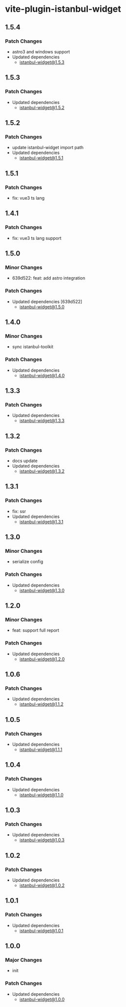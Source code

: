 # vite-plugin-istanbul-widget

## 1.5.4

### Patch Changes

- astro3 and windows support
- Updated dependencies
  - istanbul-widget@1.5.3

## 1.5.3

### Patch Changes

- Updated dependencies
  - istanbul-widget@1.5.2

## 1.5.2

### Patch Changes

- update istanbul-widget import path
- Updated dependencies
  - istanbul-widget@1.5.1

## 1.5.1

### Patch Changes

- fix: vue3 ts lang

## 1.4.1

### Patch Changes

- fix: vue3 ts lang support

## 1.5.0

### Minor Changes

- 639d522: feat: add astro integration

### Patch Changes

- Updated dependencies [639d522]
  - istanbul-widget@1.5.0

## 1.4.0

### Minor Changes

- sync istanbul-toolkit

### Patch Changes

- Updated dependencies
  - istanbul-widget@1.4.0

## 1.3.3

### Patch Changes

- Updated dependencies
  - istanbul-widget@1.3.3

## 1.3.2

### Patch Changes

- docs update
- Updated dependencies
  - istanbul-widget@1.3.2

## 1.3.1

### Patch Changes

- fix: ssr
- Updated dependencies
  - istanbul-widget@1.3.1

## 1.3.0

### Minor Changes

- serialize config

### Patch Changes

- Updated dependencies
  - istanbul-widget@1.3.0

## 1.2.0

### Minor Changes

- feat: support full report

### Patch Changes

- Updated dependencies
  - istanbul-widget@1.2.0

## 1.0.6

### Patch Changes

- Updated dependencies
  - istanbul-widget@1.1.2

## 1.0.5

### Patch Changes

- Updated dependencies
  - istanbul-widget@1.1.1

## 1.0.4

### Patch Changes

- Updated dependencies
  - istanbul-widget@1.1.0

## 1.0.3

### Patch Changes

- Updated dependencies
  - istanbul-widget@1.0.3

## 1.0.2

### Patch Changes

- Updated dependencies
  - istanbul-widget@1.0.2

## 1.0.1

### Patch Changes

- Updated dependencies
  - istanbul-widget@1.0.1

## 1.0.0

### Major Changes

- init

### Patch Changes

- Updated dependencies
  - istanbul-widget@1.0.0
